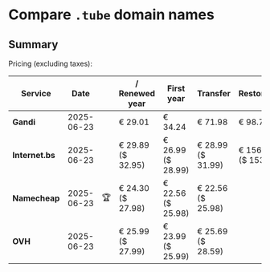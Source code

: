 # Compare `.tube` domain names

## Summary

Pricing (excluding taxes):

| Service | Date |  | / Renewed year | First year | Transfer | Restoration |
|--|--|--|--|--|--|--|
| **Gandi** | 2025-06-23 |  | € 29.01 | € 34.24 | € 71.98 | € 98.74 |
| **Internet.bs** | 2025-06-23 |  | € 29.89<br>($ 32.95) | € 26.99<br>($ 28.99) | € 28.99<br>($ 31.99) | € 156.09<br>($ 153.99) |
| **Namecheap** | 2025-06-23 | 🏆 | € 24.30<br>($ 27.98) | € 22.56<br>($ 25.98) | € 22.56<br>($ 25.98) |  |
| **OVH** | 2025-06-23 |  | € 25.99<br>($ 27.99) | € 23.99<br>($ 25.99) | € 25.69<br>($ 28.59) |  |

